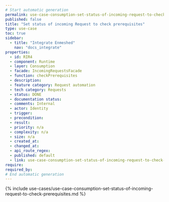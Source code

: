 ```yaml
---
# Start automatic generation
permalink: use-case-consumption-set-status-of-incoming-request-to-check-prerequisites
published: false
title: "Set status of incoming Request to check prerequisites"
type: use-case
toc: true
sidebar:
  - title: "Integrate Enmeshed"
    nav: "docs_integrate"
properties:
  - id: RIR4
  - component: Runtime
  - layer: Consumption
  - facade: IncomingRequestsFacade
  - function: checkPrerequisites
  - description:
  - feature category: Request automation
  - tech category: Requests
  - status: DONE
  - documentation status:
  - comments: Internal
  - actor: Identity
  - trigger:
  - precondition:
  - result:
  - priority: n/a
  - complexity: n/a
  - size: n/a
  - created_at:
  - changed_at:
  - api_route_regex:
  - published: default
  - link: use-case-consumption-set-status-of-incoming-request-to-check-prerequisites
require:
required_by:
# End automatic generation
---
```


{% include use-cases/use-case-consumption-set-status-of-incoming-request-to-check-prerequisites.md %}
